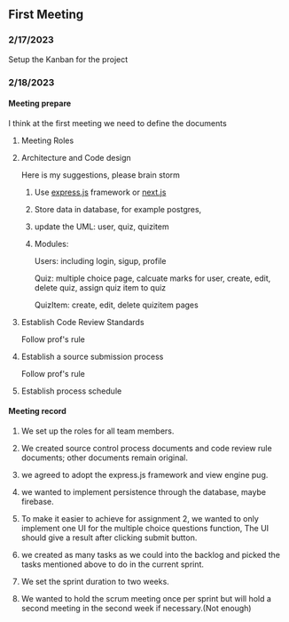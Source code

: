 ## First Meeting

### 2/17/2023

Setup the Kanban for the project

### 2/18/2023

#### Meeting prepare

I think at the first meeting we need to define the documents 

1. Meeting Roles

2. Architecture and Code design
    
    Here is my suggestions, please brain storm
    
    1. Use [express.js](https://expressjs.com/) framework or [next.js](https://nextjs.org/) 

    2. Store data in database, for example postgres,

    3. update the UML: user, quiz, quizitem 

    4. Modules: 

        Users: including login, sigup, profile

        Quiz: multiple choice page, calcuate marks for user, create, edit, delete quiz, assign quiz item to quiz

        QuizItem: create, edit, delete quizitem pages


3. Establish Code Review Standards

    Follow prof's rule

4. Establish a source submission process

    Follow prof's rule
    
5. Establish process schedule


#### Meeting record

1. We set up the roles for all team members.

2. We created source control process documents and code review rule documents; other documents remain original.
3. we agreed to adopt the express.js framework and view engine pug.
4. we wanted to implement persistence through the database, maybe firebase.
5. To make it easier to achieve for assignment 2, we wanted to only implement one UI for the multiple choice questions function, The UI should give a result after clicking submit button.
6. we created as many tasks as we could into the backlog and picked the tasks mentioned above to do in the current sprint.
7. We set the sprint duration to two weeks.
8. We wanted to hold the scrum meeting once per sprint but will hold a second meeting in the second week if necessary.(Not enough) 
